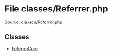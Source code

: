 File classes/Referrer.php
=========

Source: [classes/Referrer.php](https://github.com/PrestaShop/PrestaShop/blob/1.5.0.2/classes/Referrer.php)


Classes
-------

* [ReferrerCore](class.ReferrerCore.md)

